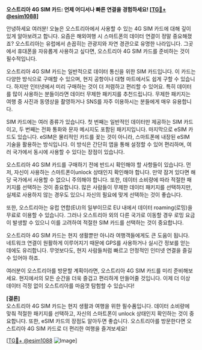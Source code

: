 **오스트리아 4G SIM 카드: 언제 어디서나 빠른 연결을 경험하세요! [[TG💪+ @esim1088](https://t.me/s/esim1088)]**

안녕하세요 여러분! 오늘은 오스트리아에서 사용할 수 있는 4G SIM 카드에 대해 깊이 있게 알아보려고 합니다. 요즘은 해외여행 시 스마트폰의 데이터 연결이 정말 중요해졌죠? 오스트리아는 유럽에서 손꼽히는 관광지와 자연 경관으로 유명한 나라입니다. 그곳에서 휴대폰을 자유롭게 사용하고 싶다면, 오스트리아 4G SIM 카드를 준비하는 것이 필수적입니다.

오스트리아 4G SIM 카드는 일반적으로 데이터 통신을 위한 SIM 카드입니다. 이 카드는 다양한 방식으로 구매할 수 있으며, 현지 공항이나 대형 마트에서도 쉽게 구할 수 있습니다. 하지만 인터넷에서 미리 구매하는 것이 더 저렴하고 편리할 수 있어요. 특히 데이터를 많이 사용하는 분들이라면 데이터 무제한 패키지를 추천드립니다. 무제한 패키지는 여행 중 사진과 동영상을 촬영하거나 SNS를 자주 이용하시는 분들에게 매우 유용합니다.

SIM 카드에는 여러 종류가 있습니다. 첫 번째는 일반적인 데이터만 제공하는 SIM 카드이고, 두 번째는 전화 통화와 문자 메시지도 포함된 패키지입니다. 마지막으로 eSIM 카드도 있습니다. eSIM은 물리적인 카드를 꽂는 것이 아니라, 스마트폰에 내장된 eSIM 기술을 활용하는 방식입니다. 이 방식은 간단히 앱을 통해 설정할 수 있어 편리하며, 여러 국가에서 동시에 사용할 수 있다는 장점이 있습니다.

오스트리아 4G SIM 카드를 구매하기 전에 반드시 확인해야 할 사항들이 있습니다. 먼저, 자신이 사용하는 스마트폰이unlock 상태인지 확인해야 합니다. 만약 잠겨 있다면 해당 국가에서 사용할 수 없으니 주의해야 합니다. 또한, 데이터 소비량에 따라 적절한 패키지를 선택하는 것이 중요합니다. 많은 사람들이 무제한 데이터 패키지를 선택하지만, 실제로 사용하지 않는 경우도 있으니 자신의 필요에 맞게 선택하는 것이 좋습니다.

또한, 오스트리아는 유럽 연합(EU)의 일부이므로 EU 내에서 데이터 roaming(로밍)을 무료로 이용할 수 있습니다. 그러나 오스트리아 외의 다른 국가로 이동할 경우 로밍 요금이 발생할 수 있으니 이를 고려하여 적절한 SIM 카드를 선택하는 것이 중요합니다.

오스트리아 4G SIM 카드는 현지 생활뿐만 아니라 여행객들에게도 큰 도움이 됩니다. 네트워크 연결이 원활하게 이루어지기 때문에 GPS를 사용하거나 실시간 정보를 얻는 데에도 유리합니다. 무엇보다도, 현지 사람들처럼 빠르고 안정적인 인터넷 연결을 즐길 수 있어야 하죠.

여러분이 오스트리아를 방문할 계획이라면, 오스트리아 4G SIM 카드를 미리 준비해보세요. 현지에서의 모든 순간을 더욱 즐겁고 편리하게 만들어줄 것입니다. 이제 더 이상 데이터 걱정 없이 오스트리아를 마음껏 탐험할 수 있습니다!

**[결론]**  
오스트리아 4G SIM 카드는 현지 생활과 여행을 위한 필수품입니다. 데이터 소비량에 맞춰 적절한 패키지를 선택하고, 자신의 스마트폰이 unlock 상태인지 확인하는 것이 중요합니다. 또한, eSIM 카드의 장점도 알아두면 좋습니다. 오스트리아를 방문한다면 오스트리아 4G SIM 카드로 더 편리한 여행을 즐겨보세요!

[[TG💪+ @esim1088](https://t.me/s/esim1088) ![Image](https://i.postimg.cc/Y0z9fWf4/image.png)]